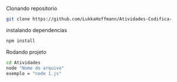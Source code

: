 Clonando repositorio
```bash
git clone https://github.com/LukkaHoffmann/Atividades-Codifica-
```
instalando dependencias
```bash
npm install
```
Rodando projeto 
```bash
cd Atividades
node "Nome do arquivo"
exemplo = "node 1.js"
```
